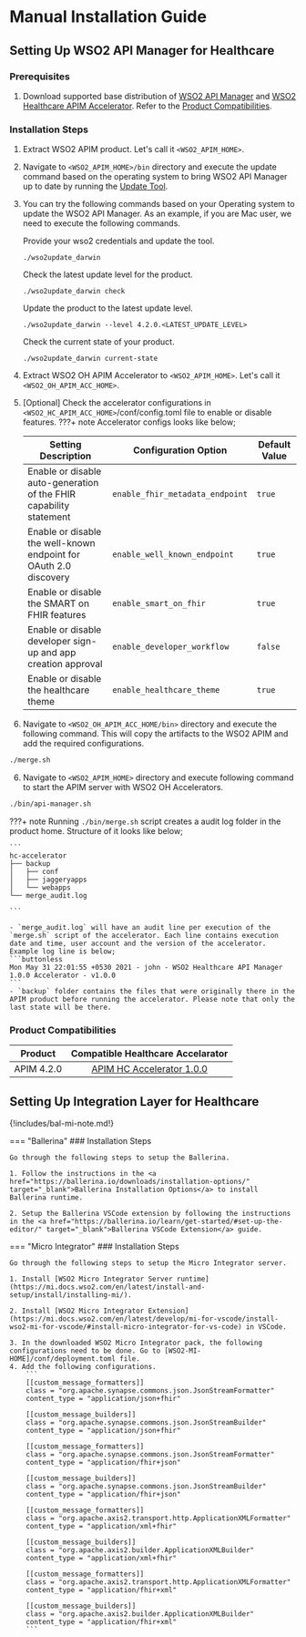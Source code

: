 # Manual Installation Guide

## Setting Up WSO2 API Manager for Healthcare

### Prerequisites
1. Download supported base distribution of [WSO2 API Manager](https://wso2.com/api-management/previous-releases/) and [WSO2 Healthcare APIM Accelerator](https://github.com/wso2/healthcare-accelerator/releases). Refer to the [Product Compatibilities](#product-compatibilities).

### Installation Steps
1. Extract WSO2 APIM product. Let's call it `<WSO2_APIM_HOME>`.
2. Navigate to `<WSO2_APIM_HOME>/bin` directory and execute the update command based on the operating system to bring WSO2 API Manager up to date by running the [Update Tool](https://updates.docs.wso2.com/en/latest/updates/update-tool/). 
3. You can try the following commands based on your Operating system to update the WSO2 API Manager. As an example, if you are Mac user, we need to execute the following commands.

    Provide your wso2 credentials and update the tool.  
    ```
    ./wso2update_darwin
    ```

    Check the latest update level for the product. 
    ```
    ./wso2update_darwin check
    ```

    Update the product to the latest update level. 
    ```
    ./wso2update_darwin --level 4.2.0.<LATEST_UPDATE_LEVEL>
    ```

    Check the current state of your product. 
    ```
    ./wso2update_darwin current-state
    ```


4. Extract WSO2 OH APIM Accelerator to `<WSO2_APIM_HOME>`. Let's call it `<WSO2_OH_APIM_ACC_HOME>`.
5. [Optional] Check the accelerator configurations in `<WSO2_HC_APIM_ACC_HOME>`/conf/config.toml file to enable or disable features.
???+ note
    Accelerator configs looks like below;

    | Setting Description                                         | Configuration Option                 | Default Value |
    |-------------------------------------------------------------|--------------------------------------|---------------|
    | Enable or disable auto-generation of the FHIR capability statement | `enable_fhir_metadata_endpoint`      | `true`        |
    | Enable or disable the well-known endpoint for OAuth 2.0 discovery  | `enable_well_known_endpoint`         | `true`        |
    | Enable or disable the SMART on FHIR features               | `enable_smart_on_fhir`               | `true`        |
    | Enable or disable developer sign-up and app creation approval | `enable_developer_workflow`         | `false`        |
    | Enable or disable the healthcare theme                     | `enable_healthcare_theme`            | `true`        |


6. Navigate to `<WSO2_OH_APIM_ACC_HOME/bin>` directory and execute the following command. This will copy the artifacts to the WSO2 APIM and add the required configurations.
```sh
./merge.sh
``` 

6. Navigate to `<WSO2_APIM_HOME>` directory and execute following command to start the APIM server with WSO2 OH Accelerators.
```sh
./bin/api-manager.sh
```

???+ note
    Running `./bin/merge.sh` script creates a audit log folder in the product home. Structure of it looks like below;

    ```
    hc-accelerator
    ├── backup
    │   ├── conf
    │   ├── jaggeryapps
    │   └── webapps
    └── merge_audit.log

    ```

    - `merge_audit.log` will have an audit line per execution of the `merge.sh` script of the accelerator. Each line contains execution date and time, user account and the version of the accelerator. Example log line is below;
    ```buttonless
    Mon May 31 22:01:55 +0530 2021 - john - WSO2 Healthcare API Manager 1.0.0 Accelerator - v1.0.0
    ```
    - `backup` folder contains the files that were originally there in the APIM product before running the accelerator. Please note that only the last state will be there. 

### Product Compatibilities

| Product          | Compatible Healthcare Accelarator  |
|---------------------------|-----------------------------------------|
|<center>APIM 4.2.0</center>|<center>[APIM HC Accelerator 1.0.0](https://github.com/wso2/healthcare-accelerator/releases/tag/v1.0.0)</center>                           |


## Setting Up Integration Layer for Healthcare

{!includes/bal-mi-note.md!}

=== "Ballerina"
    <a id="ballerina-installation-steps"></a>
    ### Installation Steps

    Go through the following steps to setup the Ballerina. 

    1. Follow the instructions in the <a href="https://ballerina.io/downloads/installation-options/" target="_blank">Ballerina Installation Options</a> to install Ballerina runtime.

    2. Setup the Ballerina VSCode extension by following the instructions in the <a href="https://ballerina.io/learn/get-started/#set-up-the-editor/" target="_blank">Ballerina VSCode Extension</a> guide.

=== "Micro Integrator"
    <a id="mi-installation-steps"></a>
    ###  Installation Steps

    Go through the following steps to setup the Micro Integrator server. 

    1. Install [WSO2 Micro Integrator Server runtime](https://mi.docs.wso2.com/en/latest/install-and-setup/install/installing-mi/).  

    2. Install [WSO2 Micro Integrator Extension](https://mi.docs.wso2.com/en/latest/develop/mi-for-vscode/install-wso2-mi-for-vscode/#install-micro-integrator-for-vs-code) in VSCode. 

    3. In the downloaded WSO2 Micro Integrator pack, the following configurations need to be done. Go to [WSO2-MI-HOME]/conf/deployment.toml file. 
    4. Add the following configurations. 
        ```
        [[custom_message_formatters]]
        class = "org.apache.synapse.commons.json.JsonStreamFormatter"
        content_type = "application/json+fhir"

        [[custom_message_builders]]
        class = "org.apache.synapse.commons.json.JsonStreamBuilder"
        content_type = "application/json+fhir"

        [[custom_message_formatters]]
        class = "org.apache.synapse.commons.json.JsonStreamFormatter"
        content_type = "application/fhir+json"

        [[custom_message_builders]]
        class = "org.apache.synapse.commons.json.JsonStreamBuilder"
        content_type = "application/fhir+json"

        [[custom_message_formatters]]
        class = "org.apache.axis2.transport.http.ApplicationXMLFormatter"
        content_type = "application/xml+fhir"

        [[custom_message_builders]]
        class = "org.apache.axis2.builder.ApplicationXMLBuilder"
        content_type = "application/xml+fhir"

        [[custom_message_formatters]]
        class = "org.apache.axis2.transport.http.ApplicationXMLFormatter"
        content_type = "application/fhir+xml"

        [[custom_message_builders]]
        class = "org.apache.axis2.builder.ApplicationXMLBuilder"
        content_type = "application/fhir+xml"
        ```
